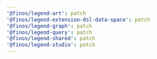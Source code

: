 ```yaml
---
'@finos/legend-art': patch
'@finos/legend-extension-dsl-data-space': patch
'@finos/legend-graph': patch
'@finos/legend-query': patch
'@finos/legend-shared': patch
'@finos/legend-studio': patch
---
```

